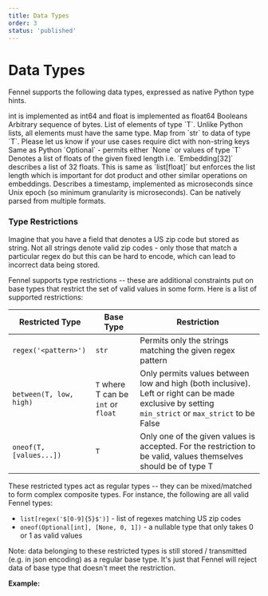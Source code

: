 ```yaml
---
title: Data Types
order: 3
status: 'published'
---
```


# Data Types

Fennel supports the following data types, expressed as native Python type hints.

<TypesList>
	<TypesListRow types={["int", "float"]}>
		int is implemented as int64 and float is implemented as float64
	</TypesListRow>
	<TypesListRow types={["bool"]}>
		Booleans
	</TypesListRow>
	<TypesListRow types={["str"]}>
		Arbitrary sequence of bytes.
	</TypesListRow>
	<TypesListRow types={["List[T]"]}>
		List of elements of type `T`. Unlike Python lists, all elements must have the same type.
	</TypesListRow>
	<TypesListRow types={["dict[T]"]}>
		Map from `str` to data of type `T`. Please let us know if your use cases require dict with non-string keys
	</TypesListRow>
	<TypesListRow types={["Optional[T]"]}>
		Same as Python `Optional` - permits either `None` or values of type `T`
	</TypesListRow>
	<TypesListRow types={["Embedding[int]"]}>
		Denotes a list of floats of the given fixed length i.e. `Embedding[32]` describes a list of 32 floats. This is same as `list[float]` but enforces the list length which is important for dot product and other similar operations on embeddings.
	</TypesListRow>
	<TypesListRow types={["datetime"]}>
		Describes a timestamp, implemented as microseconds since Unix epoch (so minimum granularity is microseconds). Can be natively parsed from multiple formats.
	</TypesListRow>
</TypesList>

### Type Restrictions

Imagine that you have a field that denotes a US zip code but stored as string. Not all strings denote valid zip codes - only those that match a particular regex do but this can be hard to encode, which can lead to incorrect data being stored.&#x20;

Fennel supports type restrictions -- these are additional constraints put on base types that restrict the set of valid values in some form. Here is a list of supported restrictions:

| Restricted Type         | Base Type                           | Restriction                                                                                                                                        |
| ----------------------- | ----------------------------------- | -------------------------------------------------------------------------------------------------------------------------------------------------- |
| `regex('<pattern>')`    | `str`                               | Permits only the strings matching the given regex pattern                                                                                          |
| `between(T, low, high)` | `T` where T can be `int` or `float` | Only permits values between low and high (both inclusive). Left or right can be made exclusive by setting `min_strict` or `max_strict` to be False |
| `oneof(T, [values...])` | `T`                                 | Only one of the given values is accepted. For the restriction to be valid, values themselves should be of type T                                   |



These restricted types act as regular types -- they can be mixed/matched to form complex composite types. For instance, the following are all valid Fennel types:

* `list[regex('$[0-9]{5}$')]` - list of regexes matching US zip codes
* `oneof(Optional[int], [None, 0, 1])` - a nullable type that only takes 0 or 1 as valid values

Note: data belonging to these restricted types is still stored / transmitted (e.g. in json encoding) as a regular base type. It's just that Fennel will reject data of base type that doesn't meet the restriction.

**Example:**

<pre snippet="api-reference/data-types#dataset_type_restrictions" />
